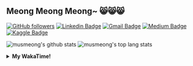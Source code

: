 ## Meong Meong Meong~ 😸😸😸

[![GitHub followers](https://img.shields.io/github/followers/musmeong?label=Follow&style=social)](https://github.com/musmeong/?tab=follow) [![Linkedin Badge](https://img.shields.io/badge/-Muhamad%20Mustain-blue?style=flat-square&logo=Linkedin&logoColor=white&link=https://www.linkedin.com/in/muhamad-mustain/)](https://www.linkedin.com/in/muhamad-mustain/) [![Gmail Badge](https://img.shields.io/badge/-muhmd.mustain@gmail.com-c14438?style=flat-square&logo=Gmail&logoColor=white&link=mailto:muhmd.mustain@gmail.com)](mailto:muhmd.mustain@gmail.com) [![Medium Badge](https://img.shields.io/badge/musmeong-12100E?style=flat-square&logo=medium&logoColor=white&link=https://www.medium.com/musmeong)](https://www.medium.com/musmeong) [![Kaggle Badge](https://img.shields.io/badge/-musmeong-20BEFF?style=flat-square&logo=Kaggle&logoColor=white&link=https://www.kaggle.com/musmeong)](https://www.kaggle.com/musmeong)

![musmeong's github stats](https://github-readme-stats.vercel.app/api?username=musmeong&show_icons=true&theme=tokyonight) 
![musmeong's top lang stats](https://github-readme-stats.vercel.app/api/top-langs/?username=musmeong&show_icons=true&theme=tokyonight&layout=compact&langs_count=10)

<details>
  <summary><b>My WakaTime!</b></summary>
  <br>
  
  <!--START_SECTION:waka-->
![Code Time](http://img.shields.io/badge/Code%20Time-68%20hrs%2039%20mins-blue)

![Lines of code](https://img.shields.io/badge/From%20Hello%20World%20I%27ve%20Written-102.6%20thousand%20lines%20of%20code-blue)

**I'm an Early 🐤** 

```text
🌞 Morning                24 commits          █░░░░░░░░░░░░░░░░░░░░░░░░   02.19 % 
🌆 Daytime                998 commits         ███████████████████████░░   90.89 % 
🌃 Evening                53 commits          █░░░░░░░░░░░░░░░░░░░░░░░░   04.83 % 
🌙 Night                  23 commits          █░░░░░░░░░░░░░░░░░░░░░░░░   02.09 % 
```
📅 **I'm Most Productive on Thursday** 

```text
Monday                   156 commits         ████░░░░░░░░░░░░░░░░░░░░░   14.21 % 
Tuesday                  136 commits         ███░░░░░░░░░░░░░░░░░░░░░░   12.39 % 
Wednesday                145 commits         ███░░░░░░░░░░░░░░░░░░░░░░   13.21 % 
Thursday                 181 commits         ████░░░░░░░░░░░░░░░░░░░░░   16.48 % 
Friday                   161 commits         ████░░░░░░░░░░░░░░░░░░░░░   14.66 % 
Saturday                 167 commits         ████░░░░░░░░░░░░░░░░░░░░░   15.21 % 
Sunday                   152 commits         ███░░░░░░░░░░░░░░░░░░░░░░   13.84 % 
```


📊 **This Week I Spent My Time On** 

```text
🕑︎ Time Zone: Asia/Jakarta

💬 Programming Languages: 
No Activity Tracked This Week

🔥 Editors: 
No Activity Tracked This Week

💻 Operating System: 
No Activity Tracked This Week
```

**I Mostly Code in Jupyter Notebook** 

```text
Jupyter Notebook         8 repos             ██████████████░░░░░░░░░░░   57.14 % 
Python                   3 repos             █████░░░░░░░░░░░░░░░░░░░░   21.43 % 
HTML                     1 repo              ██░░░░░░░░░░░░░░░░░░░░░░░   07.14 % 
Kotlin                   1 repo              ██░░░░░░░░░░░░░░░░░░░░░░░   07.14 % 
JavaScript               1 repo              ██░░░░░░░░░░░░░░░░░░░░░░░   07.14 % 
```




 Last Updated on 28/12/2023 05:09:09 UTC
<!--END_SECTION:waka-->
</details>
